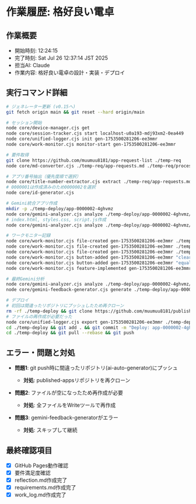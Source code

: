 # 作業履歴: 格好良い電卓

## 作業概要
- 開始時刻: 12:24:15
- 完了時刻: Sat Jul 26 12:37:14 JST 2025
- 担当AI: Claude
- 作業内容: 格好良い電卓の設計・実装・デプロイ

## 実行コマンド詳細
```bash
# ジェネレーター更新 (v0.15へ)
git fetch origin main && git reset --hard origin/main

# セッション開始
node core/device-manager.cjs get
node core/session-tracker.cjs start localhost-u0a193-mdj93xm2-0ea449
node core/unified-logger.cjs init gen-1753500281206-ee3mmr
node core/work-monitor.cjs monitor-start gen-1753500281206-ee3mmr

# 要件取得
git clone https://github.com/muumuu8181/app-request-list ./temp-req
node core/md-converter.cjs ./temp-req/app-requests.md ./temp-req/processed.json

# アプリ番号抽出（優先度順で選択）
node core/title-number-extractor.cjs extract ./temp-req/app-requests.md
# 0000001は作成済みのため0000002を選択
node core/id-generator.cjs

# Gemini統合アプリ作成
mkdir -p ./temp-deploy/app-0000002-4ghvmz
node core/gemini-analyzer.cjs analyze ./temp-deploy/app-0000002-4ghvmz/ initial gen-1753500281206-ee3mmr
# index.html, styles.css, script.js作成
node core/gemini-analyzer.cjs analyze ./temp-deploy/app-0000002-4ghvmz/ mid gen-1753500281206-ee3mmr

# ワークモニター記録
node core/work-monitor.cjs file-created gen-1753500281206-ee3mmr ./temp-deploy/app-0000002-4ghvmz/index.html
node core/work-monitor.cjs file-created gen-1753500281206-ee3mmr ./temp-deploy/app-0000002-4ghvmz/styles.css
node core/work-monitor.cjs file-created gen-1753500281206-ee3mmr ./temp-deploy/app-0000002-4ghvmz/script.js
node core/work-monitor.cjs button-added gen-1753500281206-ee3mmr "clear" "αll Clear" ./temp-deploy/app-0000002-4ghvmz/index.html
node core/work-monitor.cjs button-added gen-1753500281206-ee3mmr "equals" "=" ./temp-deploy/app-0000002-4ghvmz/index.html
node core/work-monitor.cjs feature-implemented gen-1753500281206-ee3mmr "Stylish Calculator" "四則演算、計算履歴、音効果、キーボード対応" ./temp-deploy/app-0000002-4ghvmz/index.html ./temp-deploy/app-0000002-4ghvmz/script.js

# 最終Gemini分析
node core/gemini-analyzer.cjs analyze ./temp-deploy/app-0000002-4ghvmz/ final gen-1753500281206-ee3mmr
node core/gemini-feedback-generator.cjs generate ./temp-deploy/app-0000002-4ghvmz/ gen-1753500281206-ee3mmr # エラー

# デプロイ
# 初回は間違ったリポジトリにプッシュしたため再クローン
rm -rf ./temp-deploy && git clone https://github.com/muumuu8181/published-apps ./temp-deploy
# ファイルの再作成が必要だった
node core/unified-logger.cjs export gen-1753500281206-ee3mmr ./temp-deploy/app-0000002-4ghvmz/
cd ./temp-deploy && git add . && git commit -m "Deploy: app-0000002-4ghvmz with reflection and session log"
cd ./temp-deploy && git pull --rebase && git push
```

## エラー・問題と対処
- **問題1**: git push時に間違ったリポジトリ(ai-auto-generator)にプッシュ
  - **対処**: published-appsリポジトリを再クローン

- **問題2**: ファイルが空になったため再作成が必要
  - **対処**: 全ファイルをWriteツールで再作成

- **問題3**: gemini-feedback-generatorがエラー
  - **対処**: スキップして継続

## 最終確認項目
- [x] GitHub Pages動作確認
- [x] 要件満足度確認
- [x] reflection.md作成完了
- [x] requirements.md作成完了
- [x] work_log.md作成完了